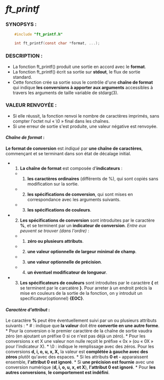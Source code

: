 # *ft_printf*

### SYNOPSYS :
``` c
	#include "ft_printf.h"

	int ft_printf(const char *format, ...);
```

### DESCRIPTION :

* La fonction ft_printf() produit une sortie en accord avec le **format**.
* La fonction ft_printf() écrit sa sortie sur **stdout**, le flux de sortie standard.
* Cette fonction crée sa sortie sous le contrôle d'une **chaîne de format** qui indique
**les conversions à apporter aux arguments** accessibles à travers les arguments
de taille variable de stdarg(3).

### VALEUR RENVOYÉE :

* Si elle réussit, la fonction renvoi le nombre de caractères imprimés,
sans compter l'octet nul « \0 » final dans les chaînes.
* Si une erreur de sortie s'est produite, une valeur négative est renvoyée.

#### *Chaîne de format* :

**Le format de conversion** est *indiqué* par **une chaîne de caractères**, commençant et
se terminant dans son état de décalage initial.
* 1. **La chaîne de format** est composée d'**indicateurs** :
	* 1. **les caractères ordinaires** (différents de %), qui sont copiés sans modification sur la sortie.
	* 2. **les spécifications de conversion**, qui sont mises en correspondance avec les arguments suivants.
	* 3. **les spécifications de couleurs**.
* 2. **Les spécifications de conversion** sont introduites par le caractère **%**, et se terminent par un **indicateur
de conversion**. *Entre eux peuvent se trouver (dans l'ordre)* :
	* 1. **zéro ou plusieurs attributs**.
	* 2. **une valeur optionnelle de largeur minimal de champ**.
	* 3. **une valeur optionnelle de précision**.
	* 4. **un éventuel modificateur de longueur**.
* 3. **Les spécificateurs de couleurs** sont introduites par le caractère **{** et se terminent par le
carcatère **}**. Pour arreter à un endroit précis la mise en couleurs de la sortie de la fonction, on y introduit
un specificateur(optionnel) **{EOC}**.

#### *Caractère d'attribut* :

Le caractère **%** peut être éventuellement suivi par un ou plusieurs attributs suivants :
	* \# : indique que **la valeur** doit être **convertie en une autre forme**.
		* Pour la conversion o le premier caractère de la chaîne de sortie vaudra zéro (en ajoutant un préfixe 0 si ce n'est pas déjà un zéro).
		* Pour les conversions x et X une valeur non nulle reçoit le préfixe « 0x » (ou « 0X » pour l'indicateur X).
	* \0 : indique le remplissage avec des zéros. Pour les conversions **d, i, o, u, x, X,** la valeur est **complétée à gauche avec des zéros** plutôt qu'avec des espaces.
		* Si les attributs **0 et -** apparaissent ensemble, **l'attribut 0 est ignoré**.
		* Si **une précision est fournie** avec une conversion numérique (**d, i, o, u, x, et X**), **l'attribut 0 est ignoré**.
		* Pour **les autres conversions**, **le comportement est indéfini**.


